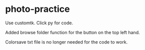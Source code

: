 # photo-practice

Use customtk.
Click py for code.

Added browse folder function for the button on the top left hand.

Colorsave txt file is no longer needed for the code to work.
